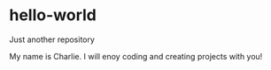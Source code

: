 # hello-world
Just another repository

My name is Charlie. I will enoy coding and creating projects with you!

